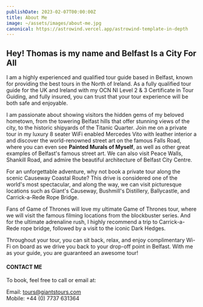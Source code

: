 ```yaml
---
publishDate: 2023-02-07T00:00:00Z
title: About Me
image: ~/assets/images/about-me.jpg
canonical: https://astrowind.vercel.app/astrowind-template-in-depth
---
```


## Hey! Thomas is my name and Belfast Is a City For All


I am a highly experienced and qualified tour guide based in Belfast, known for providing the best tours in the North of Ireland. As a fully qualified tour guide for the UK and Ireland with my OCN NI Level 2 & 3 Certificate in Tour Guiding, and fully insured, you can trust that your tour experience will be both safe and enjoyable.

I am passionate about showing visitors the hidden gems of my beloved hometown, from the towering Belfast hills that offer stunning views of the city, to the historic shipyards of the Titanic Quarter. Join me on a private tour in my luxury 8 seater WiFi enabled Mercedes Vito with leather interior a and discover the world-renowned street art on the famous Falls Road, where you can even see **Painted Murals of Myself**, as well as other great examples of Belfast's famous street art. We can also visit Peace Walls, Shankill Road, and admire the beautiful architecture of Belfast City Centre.

For an unforgettable adventure, why not book a private tour along the scenic Causeway Coastal Route? This drive is considered one of the world's most spectacular, and along the way, we can visit picturesque locations such as Giant's Causeway, Bushmill's Distillery, Ballycastle, and Carrick-a-Rede Rope Bridge.

Fans of Game of Thrones will love my ultimate Game of Thrones tour, where we will visit the famous filming locations from the blockbuster series. And for the ultimate adrenaline rush, I highly recommend a trip to Carrick-a-Rede rope bridge, followed by a visit to the iconic Dark Hedges.

Throughout your tour, you can sit back, relax, and enjoy complimentary Wi-Fi on board as we drive you back to your drop-off point in Belfast. With me as your guide, you are guaranteed an awesome tour!

#### CONTACT ME

To book, feel free to call or email at:

Email: tours@giantstours.com <br/>
Mobile: +44 (0) 7737 631364
